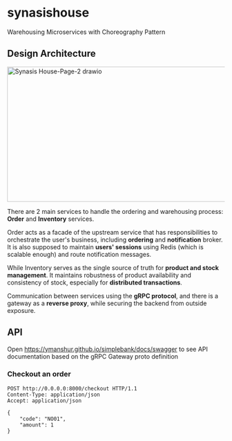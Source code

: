 # synasishouse

Warehousing Microservices with Choreography Pattern

## Design Architecture

<img width="711" height="312" alt="Synasis House-Page-2 drawio" src="https://github.com/user-attachments/assets/34988184-d0b5-4da4-9ea1-d31782379479" />

There are 2 main services to handle the ordering and warehousing process: **Order** and **Inventory** services. 

Order acts as a facade of the upstream service that has responsibilities to orchestrate the user's business, including **ordering** and **notification** broker. It is also supposed to maintain **users' sessions** using Redis (which is scalable enough) and route notification messages. 

While Inventory serves as the single source of truth for **product and stock management**. It maintains robustness of product availability and consistency of stock, especially for **distributed transactions**.

Communication between services using the **gRPC protocol**, and there is a gateway as a **reverse proxy**, while securing the backend from outside exposure.

## API

Open <https://ymanshur.github.io/simplebank/docs/swagger> to see API documentation based on the gRPC Gateway proto definition

### Checkout an order

```http
POST http://0.0.0.0:8000/checkout HTTP/1.1
Content-Type: application/json
Accept: application/json

{
    "code": "NO01",
    "amount": 1
}
```
